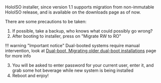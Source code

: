 HoloISO installer, since version 1.1 supports migration from non-immutable HoloISO release, and is available on the downloads page as of now.

There are some precautions to be taken:

1. If possible, take a backup, who knows what could possibly go wrong?
2. After booting to installer, press on "Migrate RW to RO"

!!! warning "Important notice"
    Dual-booted systems require manual intervention, look at [Dual-boot, Migrating older dual-boot installations](db.md#migrating-older-dual-boot-installations) page for more info
    
3. You will be asked to enter password for your current user, enter it, and grab some hot beverage while new system is being installed
4. Reboot and enjoy!